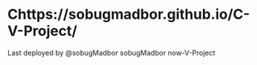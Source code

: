 # Chttps://sobugmadbor.github.io/C-V-Project/
Last deployed by @sobugMadbor sobugMadbor now-V-Project
